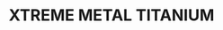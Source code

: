---
layout: product
title: "XTREME METAL TITANIUM"
price: "750" 
desc: "Enamel Metalizer 35mL"
img_path: "/assets/img/AK669.webp"
brand: "AK "
available: true
special_offer: false
new: false
soon: false
cat: "020000"
subcat: "020200"
subsubcat: "020205"
sifra: "AK669"
popular: false
spec: false
---